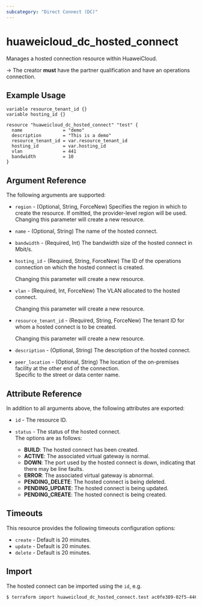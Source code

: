 ```yaml
---
subcategory: "Direct Connect (DC)"
---
```


# huaweicloud_dc_hosted_connect

Manages a hosted connection resource within HuaweiCloud.

-> The creator **must** have the partner qualification and have an operations connection.

## Example Usage

```hcl
variable resource_tenant_id {}
variable hosting_id {}

resource "huaweicloud_dc_hosted_connect" "test" {
  name               = "demo"
  description        = "This is a demo"
  resource_tenant_id = var.resource_tenant_id
  hosting_id         = var.hosting_id
  vlan               = 441
  bandwidth          = 10
}
```

## Argument Reference

The following arguments are supported:

* `region` - (Optional, String, ForceNew) Specifies the region in which to create the resource.
  If omitted, the provider-level region will be used. Changing this parameter will create a new resource.

* `name` - (Optional, String) The name of the hosted connect.

* `bandwidth` - (Required, Int) The bandwidth size of the hosted connect in Mbit/s.

* `hosting_id` - (Required, String, ForceNew) The ID of the operations connection on which the hosted connect is created.

  Changing this parameter will create a new resource.

* `vlan` - (Required, Int, ForceNew) The VLAN allocated to the hosted connect.

  Changing this parameter will create a new resource.

* `resource_tenant_id` - (Required, String, ForceNew) The tenant ID for whom a hosted connect is to be created.

  Changing this parameter will create a new resource.

* `description` - (Optional, String) The description of the hosted connect.

* `peer_location` - (Optional, String) The location of the on-premises facility at the other end of the connection.  
  Specific to the street or data center name.

## Attribute Reference

In addition to all arguments above, the following attributes are exported:

* `id` - The resource ID.

* `status` - The status of the hosted connect.  
  The options are as follows:
  + **BUILD**: The hosted connect has been created.
  + **ACTIVE**: The associated virtual gateway is normal.
  + **DOWN**: The port used by the hosted connect is down, indicating that there may be line faults.
  + **ERROR**: The associated virtual gateway is abnormal.
  + **PENDING_DELETE**: The hosted connect is being deleted.
  + **PENDING_UPDATE**: The hosted connect is being updated.
  + **PENDING_CREATE**: The hosted connect is being created.

## Timeouts

This resource provides the following timeouts configuration options:

* `create` - Default is 20 minutes.
* `update` - Default is 20 minutes.
* `delete` - Default is 20 minutes.

## Import

The hosted connect can be imported using the `id`, e.g.

```bash
$ terraform import huaweicloud_dc_hosted_connect.test ac0fe389-02f5-4463-9647-58bbb3d21fed
```
